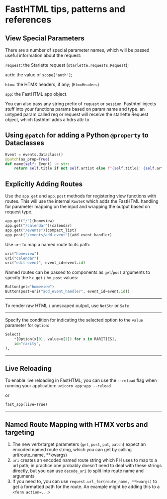 # FastHTML tips, patterns and references

## View Special Parameters

There are a number of special parameter names, which will be passed useful information about the request:

`request`: the Starlette request (`starlette.requests.Request`); 

`auth`: the value of `scope['auth']`;

`htmx`: the HTMX headers, if any; (`HtmxHeaders`) 

`app`: the FastHTML app object.


You can also pass any string prefix of `request` or `session`.
Fasthtml injects stuff into your functions params based on param name and type. an untyped param called req or request will receive the starlette Request object, which fasthtml adds a hdrs attr to

## Using `@patch` for adding a Python `@property` to Dataclasses

```python
Event = events.dataclass()
@patch(as_prop=True)
def name(self: Event) -> str:
    return self.title if not self.artist else f"{self.title}: {self.artist}"
```

## Explicitly Adding Routes

Use the `app.get` and `app.post` methods for registering view functions with routes.  This will use the internal 
`RouteX` which adds the FastHTML handling for parameter mapping on the input and wrapping the output based on request type.

```python
app.get("/")(homeview)
app.get("/calendar")(calendar)
app.get("/events")(compact_list)
app.post("/events/add-event")(add_event_handler)
```

Use `uri` to map a named route to its path:

```python
uri("homeview")
uri("calendar")
uri("edit-event", event_id=event.id)
```

Named routes can be passed to components as `get`/`post` arguments to specify the `hx_get` / `hx_post` values:

```python
Button(get="homeview")
Button(post=uri("add_event_handler", event_id=event.id))
```
---

To render raw HTML / unescaped output, use `NotStr` or `Safe`

---

Specify the condition for indicating the selected option to the `value` parameter for `Option`:

```python
Select(
    *[Option(x[0], value=x[1]) for x in RARITIES],
    id="rarity",
),
```

---

## Live Reloading

To enable live reloading in FastHTML, you can use the `--reload` flag when running your application:
`uvicorn app:app --reload`

or 

`fast_app(live=True)`

---

## Named Route Mapping with HTMX verbs and targeting

1. The new verb/target parameters (`get`, `post`, `put`, `patch`) expect an encoded named route string, which you can get by calling uri(route_name, **kwargs)
2. `uri` creates an encoded named route string which FH uses to map to a url path; in practice one probably doesn't need to deal with these strings directly, but you can use `decode_uri` to split into route name and arguments
3. If you need to, you can use `request.url_for(route_name, **kwargs)` to get a formatted path for the route.  An example might be adding this to a `<form action=...>`